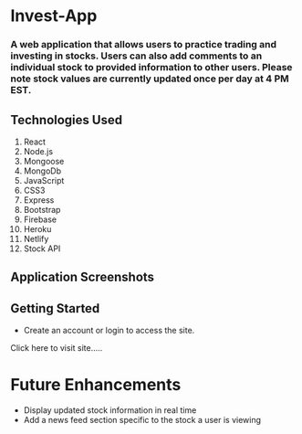 # Invest-App

### A web application that allows users to practice trading and investing in stocks. Users can also add comments to an individual stock to provided information to other users. Please note stock values are currently updated once per day at 4 PM EST.

## Technologies Used

1. React
2. Node.js
3. Mongoose
4. MongoDb
5. JavaScript
6. CSS3
7. Express
8. Bootstrap
9. Firebase
10. Heroku
11. Netlify 
12. Stock API 

## Application Screenshots

## Getting Started

* Create an account or login to access the site.

Click here to visit site.....

# Future Enhancements 
 * Display updated stock information in real time
 * Add a news feed section specific to the stock a user is viewing
 